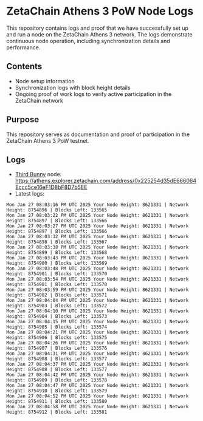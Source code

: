 # ZetaChain Athens 3 PoW Node Logs
This repository contains logs and proof that we have successfully set up and run a node on the ZetaChain Athens 3 network. The logs demonstrate continuous node operation, including synchronization details and performance.

## Contents
- Node setup information
- Synchronization logs with block height details
- Ongoing proof of work logs to verify active participation in the ZetaChain network

## Purpose
This repository serves as documentation and proof of participation in the ZetaChain Athens 3 PoW testnet.

## Logs

- [Third Bunny](https://thirdbunny.xyz/) node: https://athens.explorer.zetachain.com/address/0x225254d35dE666064Eccc5ce16eF1D8bF8D7b5EE
- Latest logs:
```
Mon Jan 27 08:03:16 PM UTC 2025 Your Node Height: 8621331 | Network Height: 8754896 | Blocks Left: 133565
Mon Jan 27 08:03:22 PM UTC 2025 Your Node Height: 8621331 | Network Height: 8754897 | Blocks Left: 133566
Mon Jan 27 08:03:27 PM UTC 2025 Your Node Height: 8621331 | Network Height: 8754897 | Blocks Left: 133566
Mon Jan 27 08:03:32 PM UTC 2025 Your Node Height: 8621331 | Network Height: 8754898 | Blocks Left: 133567
Mon Jan 27 08:03:38 PM UTC 2025 Your Node Height: 8621331 | Network Height: 8754899 | Blocks Left: 133568
Mon Jan 27 08:03:43 PM UTC 2025 Your Node Height: 8621331 | Network Height: 8754900 | Blocks Left: 133569
Mon Jan 27 08:03:48 PM UTC 2025 Your Node Height: 8621331 | Network Height: 8754901 | Blocks Left: 133570
Mon Jan 27 08:03:54 PM UTC 2025 Your Node Height: 8621331 | Network Height: 8754901 | Blocks Left: 133570
Mon Jan 27 08:03:59 PM UTC 2025 Your Node Height: 8621331 | Network Height: 8754902 | Blocks Left: 133571
Mon Jan 27 08:04:04 PM UTC 2025 Your Node Height: 8621331 | Network Height: 8754903 | Blocks Left: 133572
Mon Jan 27 08:04:10 PM UTC 2025 Your Node Height: 8621331 | Network Height: 8754904 | Blocks Left: 133573
Mon Jan 27 08:04:15 PM UTC 2025 Your Node Height: 8621331 | Network Height: 8754905 | Blocks Left: 133574
Mon Jan 27 08:04:21 PM UTC 2025 Your Node Height: 8621331 | Network Height: 8754906 | Blocks Left: 133575
Mon Jan 27 08:04:26 PM UTC 2025 Your Node Height: 8621331 | Network Height: 8754907 | Blocks Left: 133576
Mon Jan 27 08:04:31 PM UTC 2025 Your Node Height: 8621331 | Network Height: 8754908 | Blocks Left: 133577
Mon Jan 27 08:04:37 PM UTC 2025 Your Node Height: 8621331 | Network Height: 8754908 | Blocks Left: 133577
Mon Jan 27 08:04:42 PM UTC 2025 Your Node Height: 8621331 | Network Height: 8754909 | Blocks Left: 133578
Mon Jan 27 08:04:47 PM UTC 2025 Your Node Height: 8621331 | Network Height: 8754910 | Blocks Left: 133579
Mon Jan 27 08:04:52 PM UTC 2025 Your Node Height: 8621331 | Network Height: 8754911 | Blocks Left: 133580
Mon Jan 27 08:04:58 PM UTC 2025 Your Node Height: 8621331 | Network Height: 8754912 | Blocks Left: 133581
```
